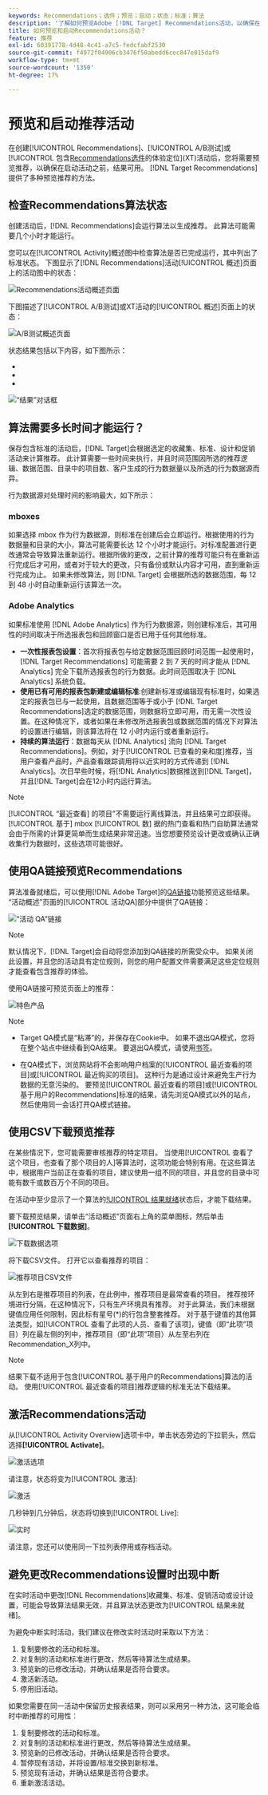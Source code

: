 ```yaml
---
keywords: Recommendations；选件；预览；启动；状态；标准；算法
description: '了解如何预览Adobe [!DNL Target] Recommendations活动，以确保在启动活动之前可以获得结果。 '
title: 如何预览和启动Recommendations活动？
feature: 推荐
exl-id: 60391778-4d48-4c41-a7c5-fedcfabf2530
source-git-commit: f4972f04906cb3476f50abedd6cec847e015daf9
workflow-type: tm+mt
source-wordcount: '1350'
ht-degree: 17%

---
```


# 预览和启动推荐活动

在创建[!UICONTROL Recommendations]、[!UICONTROL A/B测试]或[!UICONTROL 包含[Recommendations选件](/help/c-recommendations/recommendations-as-an-offer.md)的体验定位](XT)活动后，您将需要预览推荐，以确保在启动活动之前，结果可用。 [!DNL Target Recommendations] 提供了多种预览推荐的方法。

## 检查Recommendations算法状态

创建活动后，[!DNL Recommendations]会运行算法以生成推荐。 此算法可能需要几个小时才能运行。

您可以在[!UICONTROL Activity]概述图中检查算法是否已完成运行，其中列出了标准状态。 下图显示了[!DNL Recommendations]活动[!UICONTROL 概述]页面上的活动图中的状态：

![Recommendations活动概述页面](/help/c-recommendations/t-create-recs-activity/assets/recs-overview.png)

下图描述了[!UICONTROL A/B测试]或XT活动的[!UICONTROL 概述]页面上的状态：

![A/B测试概述页面](/help/c-recommendations/t-create-recs-activity/assets/ab-overview.png)

状态结果包括以下内容，如下图所示：

* [!UICONTROL 结果就绪]:指示算法已返回结果
* [!UICONTROL 结果未准备就绪]:表示算法尚未完成运行。
* [!UICONTROL 信息源失败]:指示无法检索自定义标准信息源文件。

![“结果”对话框](/help/c-recommendations/c-algorithms/assets/criteria_status_multi.png)

## 算法需要多长时间才能运行？

保存包含标准的活动后，[!DNL Target]会根据选定的收藏集、标准、设计和促销活动来计算推荐。 此计算需要一些时间来执行，并且时间范围因所选的推荐逻辑、数据范围、目录中的项目数、客户生成的行为数据量以及所选的行为数据源而异。

行为数据源对处理时间的影响最大，如下所示：

### mboxes

如果选择 mbox 作为行为数据源，则标准在创建后会立即运行。根据使用的行为数据量和目录的大小，算法可能需要长达 12 个小时才能运行。对标准配置进行更改通常会导致算法重新运行。根据所做的更改，之前计算的推荐可能只有在重新运行完成后才可用，或者对于较大的更改，只有备份或默认内容才可用，直到重新运行完成为止。 如果未修改算法，则 [!DNL Target] 会根据所选的数据范围，每 12 到 48 小时自动重新运行该算法一次。

### Adobe Analytics

如果标准使用 [!DNL Adobe Analytics] 作为行为数据源，则创建标准后，其可用性的时间取决于所选报表包和回顾窗口是否已用于任何其他标准。

* **一次性报表包设置**：首次将报表包与给定数据范围回顾时间范围一起使用时，[!DNL Target Recommendations] 可能需要 2 到 7 天的时间才能从 [!DNL Analytics] 完全下载所选报表包的行为数据。此时间范围取决于 [!DNL Analytics] 系统负载。
* **使用已有可用的报表包新建或编辑标准**:创建新标准或编辑现有标准时，如果选定的报表包已与一起使用，且数据范围等于或小于 [!DNL Target Recommendations]选定的数据范围，则数据将立即可用，而无需一次性设置。在这种情况下，或者如果在未修改所选报表包或数据范围的情况下对算法的设置进行编辑，则该算法将在 12 小时内运行或者重新运行。
* **持续的算法运行**：数据每天从 [!DNL Analytics] 流向 [!DNL Target Recommendations]。例如，对于[!UICONTROL 已查看的亲和度]推荐，当用户查看产品时，产品查看跟踪调用将以近实时的方式传递到 [!DNL Analytics]。次日早些时候，将[!DNL Analytics]数据推送到[!DNL Target]，并且[!DNL Target]会在12小时内运行算法。

>[!NOTE]
>
>[!UICONTROL “最近查看] 的项目”不需要运行离线算法，并且结果可立即获得。[!UICONTROL 基于] mbox [!UICONTROL 数] 据的热门查看和热门自助算法通常会由于所需的计算更简单而生成结果非常迅速。当您想要预览设计更改或确认正确收集行为数据时，这些选项可能很好。

## 使用QA链接预览Recommendations

算法准备就绪后，可以使用[!DNL Adobe Target]的[QA链接](/help/c-activities/c-activity-qa/activity-qa.md)功能预览这些结果。 “活动概述”页面的[!UICONTROL 活动QA]部分中提供了QA链接：

![“活动 QA”链接](/help/c-recommendations/t-create-recs-activity/assets/qa-link.png)

>[!NOTE]
>
>默认情况下，[!DNL Target]会自动将您添加到QA链接的所需受众中。 如果关闭此设置，并且您的活动具有定位规则，则您的用户配置文件需要满足这些定位规则才能查看包含推荐的体验。

使用QA链接可预览页面上的推荐：

![特色产品](/help/c-recommendations/t-create-recs-activity/assets/featured-products.png)

>[!NOTE]
>
>* Target QA模式是“粘滞”的，并保存在Cookie中。 如果不退出QA模式，您将在整个站点中继续看到QA结果。 要退出QA模式，请使用[书签](/help/c-activities/c-activity-qa/activity-qa-bookmark.md)。
   >
   >
* 在QA模式下，浏览网站将不会影响用户档案的[!UICONTROL 最近查看的项目]或[!UICONTROL 最近购买的项目]。 这种行为是通过设计来避免生产行为数据的无意污染的。 要预览[!UICONTROL 最近查看的项目]或[!UICONTROL 基于用户的Recommendations]标准的结果，请先浏览QA模式以外的站点，然后使用同一会话打开QA模式链接。


## 使用CSV下载预览推荐

在某些情况下，您可能需要审核推荐的特定项目。 当使用[!UICONTROL 查看了这个项目，也查看了那个项目的人]等算法时，这项功能会特别有用。在这些算法中，根据用户当前正在查看的项目，建议使用一组不同的项目，并且您的目录中可能有数千或数百万个不同的项目。

在活动中至少显示了一个算法的[!UICONTROL 结果就绪]状态后，才能下载结果。

要下载预览结果，请单击“活动概述”页面右上角的菜单图标，然后单击&#x200B;**[!UICONTROL 下载数据]**。

![下载数据选项](/help/c-recommendations/t-create-recs-activity/assets/download-data.png)

将下载CSV文件。 打开它以查看推荐的项目：

![推荐项目CSV文件](/help/c-recommendations/t-create-recs-activity/assets/recommended-items.png)

从左到右是推荐项目的列表，在此例中，推荐项目是最常查看的项目。 推荐按环境进行分隔，在这种情况下，只有生产环境具有推荐。 对于此算法，我们未根据键值应用任何限制，因此标有星号(*)的行包含整套推荐。 对于基于键值的其他算法类型，如[!UICONTROL 查看了此项的人员、查看了该项]，键值（即“此项”项目）列在最左侧的列中，推荐项目（即“此项”项目）从左至右列在Recommendation_X列中。

>[!NOTE]
>
>结果下载不适用于包含[!UICONTROL 基于用户的Recommendations]算法的活动。 使用[!UICONTROL 最近查看的项目]推荐逻辑的标准无法下载结果。

## 激活Recommendations活动

从[!UICONTROL Activity Overview]选项卡中，单击状态旁边的下拉箭头，然后选择&#x200B;**[!UICONTROL Activate]**。

![激活选项](/help/c-recommendations/t-create-recs-activity/assets/activate.png)

请注意，状态将变为[!UICONTROL 激活]:

![激活](/help/c-recommendations/t-create-recs-activity/assets/activating.png)

几秒钟到几分钟后，状态将切换到[!UICONTROL Live]:

![实时](/help/c-recommendations/t-create-recs-activity/assets/live.png)

请注意，您还可以使用同一下拉列表停用或存档活动。

## 避免更改Recommendations设置时出现中断

在实时活动中更改[!DNL Recommendations]收藏集、标准、促销活动或设计设置，可能会导致算法结果无效，并且算法状态更改为[!UICONTROL 结果未就绪]。

为避免中断实时活动，我们建议在修改实时活动时采取以下方法：

1. 复制要修改的活动和标准。
1. 对复制的活动和标准进行更改，然后等待算法生成结果。
1. 预览新的已修改活动，并确认结果是否符合要求。
1. 激活新活动。
1. 停用旧活动。

如果您需要在同一活动中保留历史报表结果，则可以采用另一种方法，这可能会临时中断推荐的可用性：

1. 复制要修改的活动和标准。
1. 对复制的活动和标准进行更改，然后等待算法生成结果。
1. 预览新的已修改活动，并确认结果是否符合要求。
1. 暂停现有活动，并将设置/标准交换到新标准。
1. 预览现有活动，并确认结果是否符合要求。
1. 重新激活活动。
